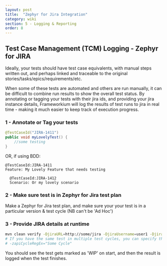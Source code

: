 ```yaml
---
layout: post
title:  "Zephyr for Jira Integration"
category: wiki
section: 5 - Logging & Reporting
order: 8
---
```


## Test Case Management (TCM) Logging - Zephyr for JIRA

Ideally, your tests should have test case equivalents, with manual steps written out, and perhaps linked and traceable to the original stories/tasks/epics/requirements/etc.

When some of these tests are automated and others are run manually, it can be difficult to combine run results to show the overall test status. By annotating or tagging your tests with their jira ids, and providing your jira instance details, Frameworkium will log the results of test runs to jira in real time - making it much easier to keep track of execution progress.

### 1 - Annotate or Tag your tests

```java
@TestCaseId("JIRA-1411")
public void myLovelyTest() {
	//some testing
}
```

OR, if using BDD:

```
@TestCaseId:JIRA-1411
Feature: My Lovely Feature that needs testing

  @TestCaseId:JIRA-1412
  Scenario: Or my lovely scenario
```

### 2 - Make sure test is in Zephyr for Jira test plan

Make a Zephyr for Jira test plan, and make sure your your test is in a particular version & test cycle (NB can't be 'Ad Hoc')

### 3 - Provide JIRA details at runtime

```bash
mvn clean verify -DjiraURL=http://some/jira -DjiraUsername=user1 -DjiraPassword=pword -DresultVersion="Version 2.14.8"
# If you have the same test in multiple test cycles, you can specify the cycle with:
# -zapiCycleRegEx="Some Cycle"
```


You should see the test gets marked as 'WIP' on start, and then the result is logged when the test finishes.